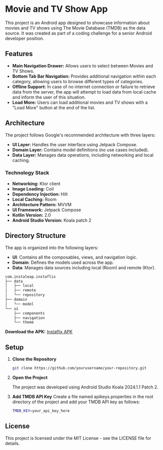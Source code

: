 # Movie and TV Show App

This project is an Android app designed to showcase information about movies and TV shows using The Movie Database (TMDB) as the data source. It was created as part of a coding challenge for a senior Android developer position.

## Features

- **Main Navigation Drawer:** Allows users to select between Movies and TV Shows.
- **Bottom Tab Bar Navigation:** Provides additional navigation within each category, allowing users to browse different types of categories.
- **Offline Support:** In case of no internet connection or failure to retrieve data from the server, the app will attempt to load data from local cache and inform the user of this situation.
- **Load More:** Users can load additional movies and TV shows with a "Load More" button at the end of the list.

## Architecture

The project follows Google's recommended architecture with three layers:

- **UI Layer:** Handles the user interface using Jetpack Compose.
- **Domain Layer:** Contains model definitions (no use cases included).
- **Data Layer:** Manages data operations, including networking and local caching.

### Technology Stack

- **Networking:** Ktor client
- **Image Loading:** Coil
- **Dependency Injection:** Hilt
- **Local Caching:** Room
- **Architecture Pattern:** MVVM
- **UI Framework:** Jetpack Compose
- **Kotlin Version:** 2.0
- **Android Studio Version:** Koala patch 2

## Directory Structure
The app is organized into the following layers:

- **UI**: Contains all the composables, views, and navigation logic.
- **Domain**: Defines the models used across the app.
- **Data**: Manages data sources including local (Room) and remote (Ktor).

```bash
com.instaleap.instaflix
├── data
│   ├── local
│   ├── remote
│   └── repository
├── domain
│   └── model
└── ui
    ├── components
    ├── navigation
    └── theme

```

**Download the APK:** [Instaflix APK](https://github.com/jvquiroz/instaflix/blob/55b195ffae5d6d1462bb62ed5d35fc8249b4a0cc/instaflix.apk)

## Setup

1. **Clone the Repository**

   ```bash
   git clone https://github.com/yourusername/your-repository.git
   ```
2. **Open the Project**
   
   The project was developed using Android Studio Koala 2024.1.1 Patch 2.
4. **Add TMDB API Key**
   Create a file named apikeys.properties in the root directory of the project and add your TMDB API key as follows:
   ```bash
   TMDB_KEY=your_api_key_here
   ```
## License
This project is licensed under the MIT License - see the LICENSE file for details.


